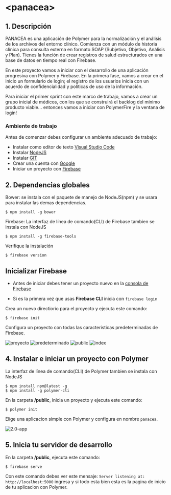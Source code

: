 # \<panacea\>

## 1. Descripción

PANACEA es una aplicación de Polymer para la normalización y el análisis de los archivos del entorno clínico. Comienza con un módulo de historia clínica para consulta externa en formato SOAP (Subjetivo, Objetivo, Análisis y Plan). Tienes la función de crear registros de salud estructurados en una base de datos en tiempo real con Firebase.

En  este proyecto vamos a iniciar con el desarrollo de una aplicación progresiva con Polymer y Firebase. En la primera fase, vamos a crear en el inicio un formulario de login; el registro de los usuarios inicia con un acuerdo de confidencialidad y políticas de uso de la información.

Para iniciar el primer sprint con este marco de trabajo, vamos a crear un grupo inicial de médicos, con los que se construirá el backlog del mínimo producto viable… entonces vamos a iniciar con PolymerFire y la ventana de login! 

### Ambiente de trabajo

Antes de comenzar debes configurar un ambiente adecuado de trabajo:
- Instalar como editor de texto [Visual Studio Code](https://code.visualstudio.com/)
- Instalar [NodeJS](https://nodejs.org)
- Instalar [GIT](https://git-scm.com/)
- Crear una cuenta con [Google](https://accounts.google.com/SignUp)
- Iniciar un proyecto con [Firebase](https://console.firebase.google.com/u/0/)

## 2. Dependencias globales

Bower: se instala con el paquete de manejo de NodeJS(npm) y se usara para instalar las demas dependencias.

```linux & windows
$ npm install -g bower
```

Firebase: La interfaz de línea de comando(CLI) de Firebase tambien se instala con NodeJS 

```linux & windows
$ npm install -g firebase-tools
```
Verifique la instalación 

```linux & windows
$ firebase version
```
## Inicializar Firebase

* Antes de iniciar debes tener un proyecto nuevo en la [consola de Firebase](https://console.firebase.google.com/u/0/)

* Si es la primera vez que usas **Firebase CLI** inicia con ```firebase login```

Crea un nuevo directiorio para el proyecto y ejecuta este comando:

```linux & windows
$ firebase init
```
Configura un proyecto con todas las caracteristicas predeterminadas de Firebase.

![proyecto](https://codelabs.developers.google.com/codelabs/polymer-firebase-pwa/img/4df91a8c0dccb5df.png)
![predeterminado](https://codelabs.developers.google.com/codelabs/polymer-firebase-pwa/img/de96d09e825c34a7.png)
![public](https://codelabs.developers.google.com/codelabs/polymer-firebase-pwa/img/de96d09e825c34a7.png)
![index](https://codelabs.developers.google.com/codelabs/polymer-firebase-pwa/img/1b05f1e094502330.png)

## 4. Instalar e iniciar un proyecto con Polymer

La interfaz de línea de comando(CLI) de Polymer tambien se instala con NodeJS

```linux & windows
$ npm install npm@latest -g
$ npm install -g polymer-cli
```

En la carpeta **/public**, inicia un proyecto y ejecuta este comando:

```linux & windows
$ polymer init
```
Elige una aplicacion simple con Polymer y configura en nombre ```panacea```.

![2.0-app](https://storage.googleapis.com/panacea-app/polymer2app.png)

## 5. Inicia tu servidor de desarrollo

En la carpeta **/public**, ejecuta este comando:

```linux & windows
$ firebase serve
```
Con este comando debes ver este mensaje: ```Server listening at: http://localhost:5000``` ingresa y si todo esta bien esta es la pagina de inicio de tu aplicacion con Polymer. 

<!-- 
Instalaciones con Bower

```linux & windows
$ bower install polymerfire
```
```linux & windows
$ bower install PolymerElements/platinum-sw --save
```
 -->
